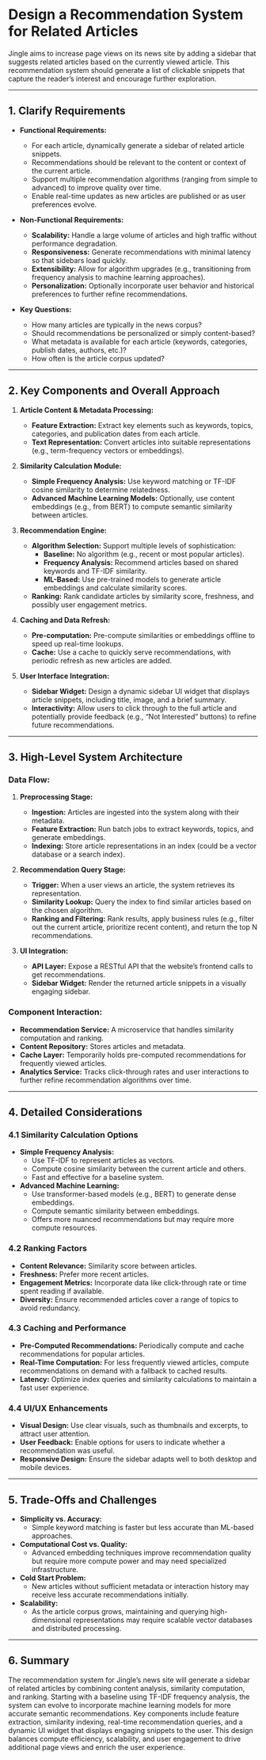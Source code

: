 # Design a Recommendation System for Related Articles

Jingle aims to increase page views on its news site by adding a sidebar that suggests related articles based on the currently viewed article. This recommendation system should generate a list of clickable snippets that capture the reader’s interest and encourage further exploration.

---

## **1. Clarify Requirements**
- **Functional Requirements:**
    - For each article, dynamically generate a sidebar of related article snippets.
    - Recommendations should be relevant to the content or context of the current article.
    - Support multiple recommendation algorithms (ranging from simple to advanced) to improve quality over time.
    - Enable real-time updates as new articles are published or as user preferences evolve.

- **Non-Functional Requirements:**
    - **Scalability:** Handle a large volume of articles and high traffic without performance degradation.
    - **Responsiveness:** Generate recommendations with minimal latency so that sidebars load quickly.
    - **Extensibility:** Allow for algorithm upgrades (e.g., transitioning from frequency analysis to machine learning approaches).
    - **Personalization:** Optionally incorporate user behavior and historical preferences to further refine recommendations.

- **Key Questions:**
    - How many articles are typically in the news corpus?
    - Should recommendations be personalized or simply content-based?
    - What metadata is available for each article (keywords, categories, publish dates, authors, etc.)?
    - How often is the article corpus updated?

---

## **2. Key Components and Overall Approach**
1. **Article Content & Metadata Processing:**
    - **Feature Extraction:** Extract key elements such as keywords, topics, categories, and publication dates from each article.
    - **Text Representation:** Convert articles into suitable representations (e.g., term-frequency vectors or embeddings).

2. **Similarity Calculation Module:**
    - **Simple Frequency Analysis:** Use keyword matching or TF-IDF cosine similarity to determine relatedness.
    - **Advanced Machine Learning Models:** Optionally, use content embeddings (e.g., from BERT) to compute semantic similarity between articles.

3. **Recommendation Engine:**
    - **Algorithm Selection:** Support multiple levels of sophistication:
        - **Baseline:** No algorithm (e.g., recent or most popular articles).
        - **Frequency Analysis:** Recommend articles based on shared keywords and TF-IDF similarity.
        - **ML-Based:** Use pre-trained models to generate article embeddings and calculate similarity scores.
    - **Ranking:** Rank candidate articles by similarity score, freshness, and possibly user engagement metrics.

4. **Caching and Data Refresh:**
    - **Pre-computation:** Pre-compute similarities or embeddings offline to speed up real-time lookups.
    - **Cache:** Use a cache to quickly serve recommendations, with periodic refresh as new articles are added.

5. **User Interface Integration:**
    - **Sidebar Widget:** Design a dynamic sidebar UI widget that displays article snippets, including title, image, and a brief summary.
    - **Interactivity:** Allow users to click through to the full article and potentially provide feedback (e.g., “Not Interested” buttons) to refine future recommendations.

---

## **3. High-Level System Architecture**
### **Data Flow:**
1. **Preprocessing Stage:**
    - **Ingestion:** Articles are ingested into the system along with their metadata.
    - **Feature Extraction:** Run batch jobs to extract keywords, topics, and generate embeddings.
    - **Indexing:** Store article representations in an index (could be a vector database or a search index).

2. **Recommendation Query Stage:**
    - **Trigger:** When a user views an article, the system retrieves its representation.
    - **Similarity Lookup:** Query the index to find similar articles based on the chosen algorithm.
    - **Ranking and Filtering:** Rank results, apply business rules (e.g., filter out the current article, prioritize recent content), and return the top N recommendations.

3. **UI Integration:**
    - **API Layer:** Expose a RESTful API that the website’s frontend calls to get recommendations.
    - **Sidebar Widget:** Render the returned article snippets in a visually engaging sidebar.

### **Component Interaction:**
- **Recommendation Service:** A microservice that handles similarity computation and ranking.
- **Content Repository:** Stores articles and metadata.
- **Cache Layer:** Temporarily holds pre-computed recommendations for frequently viewed articles.
- **Analytics Service:** Tracks click-through rates and user interactions to further refine recommendation algorithms over time.

---

## **4. Detailed Considerations**

### **4.1 Similarity Calculation Options**
- **Simple Frequency Analysis:**
    - Use TF-IDF to represent articles as vectors.
    - Compute cosine similarity between the current article and others.
    - Fast and effective for a baseline system.
- **Advanced Machine Learning:**
    - Use transformer-based models (e.g., BERT) to generate dense embeddings.
    - Compute semantic similarity between embeddings.
    - Offers more nuanced recommendations but may require more compute resources.

### **4.2 Ranking Factors**
- **Content Relevance:** Similarity score between articles.
- **Freshness:** Prefer more recent articles.
- **Engagement Metrics:** Incorporate data like click-through rate or time spent reading if available.
- **Diversity:** Ensure recommended articles cover a range of topics to avoid redundancy.

### **4.3 Caching and Performance**
- **Pre-Computed Recommendations:** Periodically compute and cache recommendations for popular articles.
- **Real-Time Computation:** For less frequently viewed articles, compute recommendations on demand with a fallback to cached results.
- **Latency:** Optimize index queries and similarity calculations to maintain a fast user experience.

### **4.4 UI/UX Enhancements**
- **Visual Design:** Use clear visuals, such as thumbnails and excerpts, to attract user attention.
- **User Feedback:** Enable options for users to indicate whether a recommendation was useful.
- **Responsive Design:** Ensure the sidebar adapts well to both desktop and mobile devices.

---

## **5. Trade-Offs and Challenges**
- **Simplicity vs. Accuracy:**
    - Simple keyword matching is faster but less accurate than ML-based approaches.
- **Computational Cost vs. Quality:**
    - Advanced embedding techniques improve recommendation quality but require more compute power and may need specialized infrastructure.
- **Cold Start Problem:**
    - New articles without sufficient metadata or interaction history may receive less accurate recommendations initially.
- **Scalability:**
    - As the article corpus grows, maintaining and querying high-dimensional representations may require scalable vector databases and distributed processing.

---

## **6. Summary**
The recommendation system for Jingle’s news site will generate a sidebar of related articles by combining content analysis, similarity computation, and ranking. Starting with a baseline using TF-IDF frequency analysis, the system can evolve to incorporate machine learning models for more accurate semantic recommendations. Key components include feature extraction, similarity indexing, real-time recommendation queries, and a dynamic UI widget that displays engaging snippets to the user. This design balances compute efficiency, scalability, and user engagement to drive additional page views and enrich the user experience.
